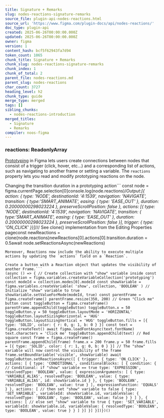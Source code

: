 ```yaml
---
title: Signature + Remarks
slug: nodes-reactions-signature-remarks
source_file: plugin-api-nodes-reactions.html
source_url: 'https://www.figma.com/plugin-docs/api/nodes-reactions/'
doc_type: plugin-api
created: 2025-06-26T00:00:00.000Z
updated: 2025-06-26T00:00:00.000Z
owner: figma
version: 1
content_hash: bcf5f62943fa7d94
token_count: 1065
chunk_title: Signature + Remarks
chunk_slug: nodes-reactions-signature-remarks
chunk_index: 1
chunk_of_total: 2
parent_file: nodes-reactions.md
parent_slug: nodes-reactions
char_count: 3727
heading_level: h2
chunk_type: guide
merge_type: merged
tags: []
sibling_chunks:
  - nodes-reactions-introduction
merged_titles:
  - Signature
  - Remarks
compiler: noos-figma
---
```


### reactions: ReadonlyArray

[Prototyping](https://help.figma.com/hc/en-us/articles/360040314193-Guide-to-prototyping-in-Figma) in Figma lets users create connections between nodes that consist of a trigger (click, hover, etc...) and a corresponding list of actions, such as navigating to another frame or setting a variable. The `reactions` property lets you read and modify prototyping reactions on the node.

Changing the transition duration in a prototyping action```
const node = figma.currentPage.selection[0]console.log(node.reactions)/*Output:[{ action: { type: 'NODE', destinationId: '4:1539', navigation: 'NAVIGATE', transition: { type:'SMART_ANIMATE', easing: { type: 'EASE_OUT' }, duration: 0.20000000298023224 }, preserveScrollPosition: false }, actions: [{ type: 'NODE', destinationId: '4:1539', navigation: 'NAVIGATE', transition: { type:'SMART_ANIMATE', easing: { type: 'EASE_OUT' }, duration: 0.20000000298023224 }, preserveScrollPosition: false }], trigger: { type: 'ON_CLICK' }}]*/// See clone() implementation from the Editing Properties pageconst newReactions = clone(node.reactions)newReactions[0].actions[0].transition.duration = 0.5await node.setReactionsAsync(newReactions)
```It is also possible to add Advanced Prototyping action types through the Plugin API: [Set Variable](https://help.figma.com/hc/en-us/articles/14506587589399-Use-variables-in-prototypes) and [Conditional](https://help.figma.com/hc/en-us/articles/15253220891799-Multiple-actions-and-conditionals).
Moreover, Reactions now include the ability to execute multiple actions by updating the `actions` field on a `Reaction`.

Create a button with a Reaction object that updates the visibility of another Frame.```
(async () => { // Create collection with "show" variable inside const collection = figma.variables.createVariableCollection('prototyping') const modeId = collection.modes[0].modeId const showVariable = figma.variables.createVariable( 'show', collection, 'BOOLEAN' ) // Initialize "show" variable to true showVariable.setValueForMode(modeId, true) const parentFrame = figma.createFrame() parentFrame.resize(350, 200) // Green "Click me" button const toggleButton = figma.createFrame() parentFrame.appendChild(toggleButton) toggleButton.x = 50 toggleButton.y = 50 toggleButton.layoutMode = 'HORIZONTAL' toggleButton.layoutSizingHorizontal = 'HUG' toggleButton.layoutSizingVertical = 'HUG' toggleButton.fills = [{ type: 'SOLID', color: { r: 0, g: 1, b: 0 } }] const text = figma.createText() await figma.loadFontAsync(text.fontName) text.characters = 'Click me' toggleButton.appendChild(text) // Red square const frame = figma.createFrame() parentFrame.appendChild(frame) frame.x = 200 frame.y = 50 frame.fills = [{ type: 'SOLID', color: { r: 1, g: 0, b: 0 } }] // The "show" variable will now control the visibility of the frame frame.setBoundVariable('visible', showVariable) await toggleButton.setReactionsAsync([ { trigger: { type: 'ON_CLICK' }, actions: [ { type: 'CONDITIONAL', conditionalBlocks: [ { condition: { // Conditional: if "show" variable == true type: 'EXPRESSION', resolvedType: 'BOOLEAN', value: { expressionArguments: [ { type: 'VARIABLE_ALIAS', resolvedType: 'BOOLEAN', value: { type: 'VARIABLE_ALIAS', id: showVariable.id } }, { type: 'BOOLEAN', resolvedType: 'BOOLEAN', value: true } ], expressionFunction: 'EQUALS' } }, actions: [ // then set "show" variable to false { type: 'SET_VARIABLE', variableId: showVariable.id, variableValue: { resolvedType: 'BOOLEAN', type: 'BOOLEAN', value: false } } ] }, { actions: [ // else set "show" variable to true { type: 'SET_VARIABLE', variableId: showVariable.id, variableValue: { resolvedType: 'BOOLEAN', type: 'BOOLEAN', value: true } } ] }] }] }])})()
```

